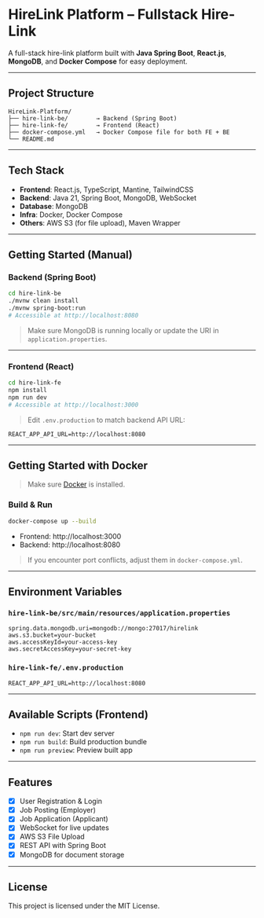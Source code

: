 # HireLink Platform – Fullstack Hire-Link

A full-stack hire-link platform built with **Java Spring Boot**, **React.js**, **MongoDB**, and **Docker Compose** for easy deployment.

---

## Project Structure

```
HireLink-Platform/
├── hire-link-be/        → Backend (Spring Boot)
├── hire-link-fe/        → Frontend (React)
├── docker-compose.yml   → Docker Compose file for both FE + BE
└── README.md
```

---

## Tech Stack

- **Frontend**: React.js, TypeScript, Mantine, TailwindCSS
- **Backend**: Java 21, Spring Boot, MongoDB, WebSocket
- **Database**: MongoDB
- **Infra**: Docker, Docker Compose
- **Others**: AWS S3 (for file upload), Maven Wrapper

---

## Getting Started (Manual)

### Backend (Spring Boot)

```bash
cd hire-link-be
./mvnw clean install
./mvnw spring-boot:run
# Accessible at http://localhost:8080
```

>  Make sure MongoDB is running locally or update the URI in `application.properties`.

---

### Frontend (React)

```bash
cd hire-link-fe
npm install
npm run dev
# Accessible at http://localhost:3000
```

> Edit `.env.production` to match backend API URL:

```env
REACT_APP_API_URL=http://localhost:8080
```

---

## Getting Started with Docker

> Make sure [Docker](https://www.docker.com/products/docker-desktop) is installed.

### Build & Run

```bash
docker-compose up --build
```

- Frontend: http://localhost:3000
- Backend: http://localhost:8080

> If you encounter port conflicts, adjust them in `docker-compose.yml`.

---

## Environment Variables

### `hire-link-be/src/main/resources/application.properties`

```properties
spring.data.mongodb.uri=mongodb://mongo:27017/hirelink
aws.s3.bucket=your-bucket
aws.accessKeyId=your-access-key
aws.secretAccessKey=your-secret-key
```

### `hire-link-fe/.env.production`

```env
REACT_APP_API_URL=http://localhost:8080
```

---

## Available Scripts (Frontend)

- `npm run dev`: Start dev server
- `npm run build`: Build production bundle
- `npm run preview`: Preview built app

---

## Features

- [x] User Registration & Login
- [x] Job Posting (Employer)
- [x] Job Application (Applicant)
- [x] WebSocket for live updates
- [x] AWS S3 File Upload
- [x] REST API with Spring Boot
- [x] MongoDB for document storage

---

## License

This project is licensed under the MIT License.
